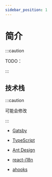 ```yaml
---
sidebar_position: 1
---
```


# 简介

:::caution

TODO：

:::

## 技术栈

:::caution

可能会修改

:::

- [Gatsby](#)

- [TypeScript](#)

- [Ant Design](#)

- [react-i18n](#)

- [ahooks](#)
